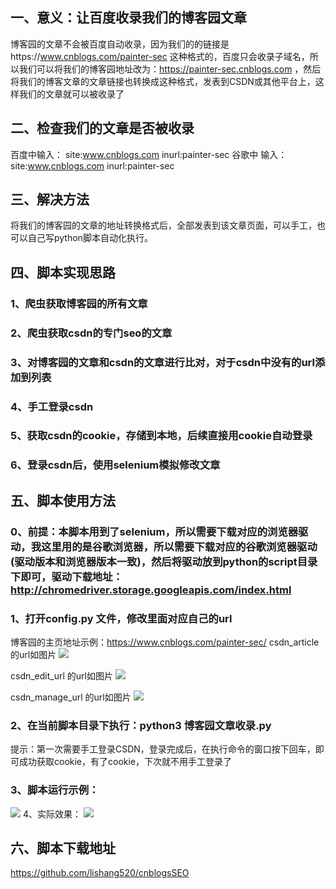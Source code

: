 ## 一、意义：让百度收录我们的博客园文章
博客园的文章不会被百度自动收录，因为我们的的链接是https://www.cnblogs.com/painter-sec 这种格式的，百度只会收录子域名，所以我们可以将我们的博客园地址改为：https://painter-sec.cnblogs.com ，然后将我们的博客文章的文章链接也转换成这种格式，发表到CSDN或其他平台上，这样我们的文章就可以被收录了

## 二、检查我们的文章是否被收录
百度中输入： site:www.cnblogs.com inurl:painter-sec
谷歌中 输入： site:www.cnblogs.com inurl:painter-sec

## 三、解决方法
将我们的博客园的文章的地址转换格式后，全部发表到该文章页面，可以手工，也可以自己写python脚本自动化执行。
## 四、脚本实现思路
### 1、爬虫获取博客园的所有文章
### 2、爬虫获取csdn的专门seo的文章
### 3、对博客园的文章和csdn的文章进行比对，对于csdn中没有的url添加到列表
### 4、手工登录csdn
### 5、获取csdn的cookie，存储到本地，后续直接用cookie自动登录
### 6、登录csdn后，使用selenium模拟修改文章

## 五、脚本使用方法
### 0、前提：本脚本用到了selenium，所以需要下载对应的浏览器驱动，我这里用的是谷歌浏览器，所以需要下载对应的谷歌浏览器驱动(驱动版本和浏览器版本一致)，然后将驱动放到python的script目录下即可，驱动下载地址：http://chromedriver.storage.googleapis.com/index.html
### 1、打开config.py 文件，修改里面对应自己的url
  博客园的主页地址示例：https://www.cnblogs.com/painter-sec/
  csdn_article  的url如图片
![](https://img2022.cnblogs.com/blog/2349369/202203/2349369-20220313121754857-124661289.png)
 
  csdn_edit_url   的url如图片
  ![](https://img2022.cnblogs.com/blog/2349369/202203/2349369-20220313122233081-759851686.png)

  csdn_manage_url 的url如图片
![](https://img2022.cnblogs.com/blog/2349369/202203/2349369-20220313122351090-1884697871.png)

### 2、在当前脚本目录下执行：python3 博客园文章收录.py 
  提示：第一次需要手工登录CSDN，登录完成后，在执行命令的窗口按下回车，即可成功获取cookie，有了cookie，下次就不用手工登录了
### 3、脚本运行示例：
![](https://img2022.cnblogs.com/blog/2349369/202203/2349369-20220313123043440-2032462168.png)
4、实际效果：
![](https://img2022.cnblogs.com/blog/2349369/202203/2349369-20220313123401764-1681195492.png)

## 六、脚本下载地址
https://github.com/lishang520/cnblogsSEO



  
